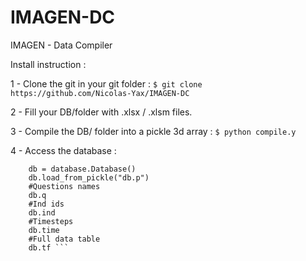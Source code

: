 # IMAGEN-DC
IMAGEN - Data Compiler

Install instruction :

1 - Clone the git in your git folder :
```$ git clone https://github.com/Nicolas-Yax/IMAGEN-DC ```

2 - Fill your DB/folder with .xlsx / .xlsm files.

3 - Compile the DB/ folder into a pickle 3d array :
```$ python compile.y ```

4 - Access the database :
``` import database as db
    db = database.Database()
    db.load_from_pickle("db.p") 
    #Questions names
    db.q
    #Ind ids
    db.ind
    #Timesteps
    db.time
    #Full data table
    db.tf ```
    
